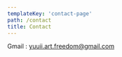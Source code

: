 ```yaml
---
templateKey: 'contact-page'
path: /contact
title: Contact
---
```

Gmail : yuuii.art.freedom@gmail.com